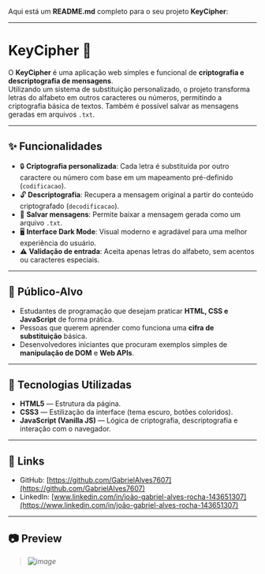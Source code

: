 Aqui está um **README.md** completo para o seu projeto **KeyCipher**:

---

# KeyCipher 🔐

O **KeyCipher** é uma aplicação web simples e funcional de **criptografia e descriptografia de mensagens**.  
Utilizando um sistema de substituição personalizado, o projeto transforma letras do alfabeto em outros caracteres ou números, permitindo a criptografia básica de textos. Também é possível salvar as mensagens geradas em arquivos `.txt`.

---

## ✨ Funcionalidades

- 🔒 **Criptografia personalizada**: Cada letra é substituída por outro caractere ou número com base em um mapeamento pré-definido (`codificacao`).
- 🔓 **Descriptografia**: Recupera a mensagem original a partir do conteúdo criptografado (`decodificacao`).
- 💾 **Salvar mensagens**: Permite baixar a mensagem gerada como um arquivo `.txt`.
- 🖥️ **Interface Dark Mode**: Visual moderno e agradável para uma melhor experiência do usuário.
- ⚠️ **Validação de entrada**: Aceita apenas letras do alfabeto, sem acentos ou caracteres especiais.

---

## 🎯 Público-Alvo

- Estudantes de programação que desejam praticar **HTML, CSS e JavaScript** de forma prática.
- Pessoas que querem aprender como funciona uma **cifra de substituição** básica.
- Desenvolvedores iniciantes que procuram exemplos simples de **manipulação de DOM** e **Web APIs**.

---

## 🚀 Tecnologias Utilizadas

- **HTML5** — Estrutura da página.
- **CSS3** — Estilização da interface (tema escuro, botões coloridos).
- **JavaScript (Vanilla JS)** — Lógica de criptografia, descriptografia e interação com o navegador.

---

## 📎 Links

- GitHub: [https://github.com/GabrielAlves7607](https://github.com/GabrielAlves7607)
- LinkedIn: [www.linkedin.com/in/joão-gabriel-alves-rocha-143651307](https://www.linkedin.com/in/joão-gabriel-alves-rocha-143651307)

---

## 📷 Preview

> *![image](https://github.com/user-attachments/assets/f21f0cc9-be03-4287-885b-83d939921120)*

